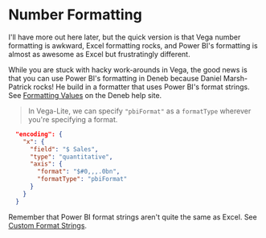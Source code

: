 # Number Formatting
I'll have more out here later, but the quick version is that Vega number formatting is awkward, Excel formatting rocks, and Power BI's formatting is almost as awesome as Excel but frustratingly different.

While you are stuck with hacky work-arounds in Vega, the good news is that you can use Power BI's formatting in Deneb because Daniel Marsh-Patrick rocks! He build in a formatter that uses Power BI's format strings. See [Formatting Values](https://deneb-viz.github.io/formatting) on the Deneb help site.

> In Vega-Lite, we can specify `"pbiFormat"` as a `formatType` wherever you're specifying a format.
```json
  "encoding": {
    "x": {
      "field": "$ Sales",
      "type": "quantitative",
      "axis": {
        "format": "$#0,,,.0bn",
        "formatType": "pbiFormat"
      }
    }
  }
 ```
 
Remember that Power BI format strings aren't quite the same as Excel. See [Custom Format Strings](https://docs.microsoft.com/en-us/power-bi/create-reports/desktop-custom-format-strings).
